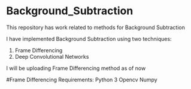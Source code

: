 # Background_Subtraction
This repository has work related to methods for Background Subtraction

I have implemented Background Subtraction using two techniques:
1. Frame Differencing
2. Deep Convolutional Networks

I will be uploading Frame Differencing method as of now

#Frame Differencing
Requirements:
Python 3
Opencv
Numpy
